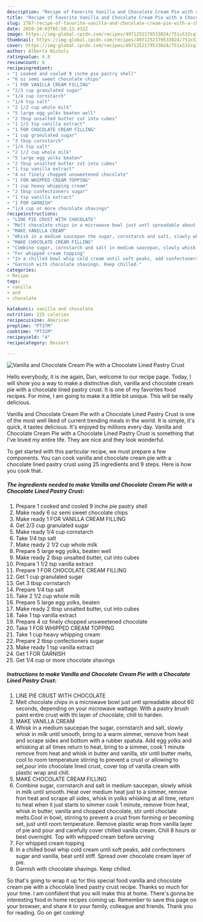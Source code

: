 ```yaml
---
description: "Recipe of Favorite Vanilla and Chocolate Cream Pie with a Chocolate Lined Pastry Crust"
title: "Recipe of Favorite Vanilla and Chocolate Cream Pie with a Chocolate Lined Pastry Crust"
slug: 2767-recipe-of-favorite-vanilla-and-chocolate-cream-pie-with-a-chocolate-lined-pastry-crust
date: 2020-10-03T05:58:13.432Z
image: https://img-global.cpcdn.com/recipes/4971252179533824/751x532cq70/vanilla-and-chocolate-cream-pie-with-a-chocolate-lined-pastry-crust-recipe-main-photo.jpg
thumbnail: https://img-global.cpcdn.com/recipes/4971252179533824/751x532cq70/vanilla-and-chocolate-cream-pie-with-a-chocolate-lined-pastry-crust-recipe-main-photo.jpg
cover: https://img-global.cpcdn.com/recipes/4971252179533824/751x532cq70/vanilla-and-chocolate-cream-pie-with-a-chocolate-lined-pastry-crust-recipe-main-photo.jpg
author: Alberta Nichols
ratingvalue: 4.8
reviewcount: 6
recipeingredient:
- "1 cooked and cooled 9 inche pie pastry shell"
- "6 oz semi sweet chocolate chips"
- "1 FOR VANILLA CREAM FILLING"
- "2/3 cup granulated sugar"
- "1/4 cup cornstarch"
- "1/4 tsp salt"
- "2 1/2 cup whole milk"
- "5 large egg yolks beaten well"
- "2 tbsp unsalted butter cut into cubes"
- "1 1/2 tsp vanilla extract"
- "1 FOR CHOCOLATE CREAM FILLING"
- "1 cup granulated sugar"
- "3 tbsp cornstarch"
- "1/4 tsp salt"
- "2 1/2 cup whole milk"
- "5 large egg yolks beaten"
- "2 tbsp unsalted butter cut into cubes"
- "1 tsp vanilla extract"
- "4 oz finely chopped unsweetened chocolate"
- "1 FOR WHIPPED CREAM TOPPING"
- "1 cup heavy whipping cream"
- "2 tbsp confectioners sugar"
- "1 tsp vanilla extract"
- "1 FOR GARNISH"
- "1/4 cup or more chocolate shavings"
recipeinstructions:
- "LINE PIE CRUST WITH CHOCOLATE"
- "Melt chocolate chips in a microwave bowl just untl spreadable about 60 seconds, depending on your microwave wattage. With a pastry brush paint entire crust with  thi layer of chocolate, chill to harden."
- "MAKE VANILLA CREAM"
- "Whisk in a medium saucepan the sugar, cornstarch and salt, slowly whisk in milk until smooth, bring to a warm simmer, remove from heat and scrape sides and bottom with a rubber spatula. Add egg yolks and whisking at all times return to heat, bring to a simmer, cook 1 minute remove from heat and whisk in butter and vanilla, stir until butter melts, cool to room temperature stirring to prevent a crust or allowing to set,pour into chocolate lined crust, cover top of vanilla cream with plastic wrap and chill."
- "MAKE CHOCOLATE CREAM FILLING"
- "Combine sugar, cornstarch and salt in medium saucepan, slowly whisk in milk until smooth. Heat over medium heat just to a simmer, remove fron heat and scrape all sides, whisk in yolks whisking at all time, return to heat when it just starts to simmer cook 1 minute, remove from heat, whisk in butter, vanilla and chopped chocolate, stir until choclate melts.Cool in bowl, stirring to prevent a crust from forming or becoming set, just until room temperature. Remove plastic wrap from vanilla layer of pie and pour and carefully cover chilled vanilla cream. Chill 8 hours or best overnight. Top with whipped cream before serving"
- "For whipped cream topping"
- "In a chilled bowl whip cold cream until soft peaks, add confectoners sugar and vanilla, beat until stiff. Spread over chocolate cream layer of pie."
- "Garnish with chocolate shavings. Keep chilled."
categories:
- Recipe
tags:
- vanilla
- and
- chocolate

katakunci: vanilla and chocolate 
nutrition: 225 calories
recipecuisine: American
preptime: "PT37M"
cooktime: "PT31M"
recipeyield: "4"
recipecategory: Dessert

---
```



![Vanilla and Chocolate Cream Pie with a Chocolate Lined Pastry Crust](https://img-global.cpcdn.com/recipes/4971252179533824/751x532cq70/vanilla-and-chocolate-cream-pie-with-a-chocolate-lined-pastry-crust-recipe-main-photo.jpg)

Hello everybody, it is me again, Dan, welcome to our recipe page. Today, I will show you a way to make a distinctive dish, vanilla and chocolate cream pie with a chocolate lined pastry crust. It is one of my favorites food recipes. For mine, I am going to make it a little bit unique. This will be really delicious.



Vanilla and Chocolate Cream Pie with a Chocolate Lined Pastry Crust is one of the most well liked of current trending meals in the world. It is simple, it's quick, it tastes delicious. It's enjoyed by millions every day. Vanilla and Chocolate Cream Pie with a Chocolate Lined Pastry Crust is something that I've loved my entire life. They are nice and they look wonderful.


To get started with this particular recipe, we must prepare a few components. You can cook vanilla and chocolate cream pie with a chocolate lined pastry crust using 25 ingredients and 9 steps. Here is how you cook that.

<!--inarticleads1-->

##### The ingredients needed to make Vanilla and Chocolate Cream Pie with a Chocolate Lined Pastry Crust:

1. Prepare 1 cooked and cooled 9 inche pie pastry shell
1. Make ready 6 oz semi sweet chocolate chips
1. Make ready 1 FOR VANILLA CREAM FILLING
1. Get 2/3 cup granulated sugar
1. Make ready 1/4 cup cornstarch
1. Take 1/4 tsp salt
1. Make ready 2 1/2 cup whole milk
1. Prepare 5 large egg yolks, beaten well
1. Make ready 2 tbsp unsalted butter, cut into cubes
1. Prepare 1 1/2 tsp vanilla extract
1. Prepare 1 FOR CHOCOLATE CREAM FILLING
1. Get 1 cup granulated sugar
1. Get 3 tbsp cornstarch
1. Prepare 1/4 tsp salt
1. Take 2 1/2 cup whole milk
1. Prepare 5 large egg yolks, beaten
1. Make ready 2 tbsp unsalted butter, cut into cubes
1. Take 1 tsp vanilla extract
1. Prepare 4 oz finely chopped unsweetened chocolate
1. Take 1 FOR WHIPPED CREAM TOPPING
1. Take 1 cup heavy whipping cream
1. Prepare 2 tbsp confectioners sugar
1. Make ready 1 tsp vanilla extract
1. Get 1 FOR GARNISH
1. Get 1/4 cup or more chocolate shavings




<!--inarticleads2-->

##### Instructions to make Vanilla and Chocolate Cream Pie with a Chocolate Lined Pastry Crust:

1. LINE PIE CRUST WITH CHOCOLATE
1. Melt chocolate chips in a microwave bowl just untl spreadable about 60 seconds, depending on your microwave wattage. With a pastry brush paint entire crust with  thi layer of chocolate, chill to harden.
1. MAKE VANILLA CREAM
1. Whisk in a medium saucepan the sugar, cornstarch and salt, slowly whisk in milk until smooth, bring to a warm simmer, remove from heat and scrape sides and bottom with a rubber spatula. Add egg yolks and whisking at all times return to heat, bring to a simmer, cook 1 minute remove from heat and whisk in butter and vanilla, stir until butter melts, cool to room temperature stirring to prevent a crust or allowing to set,pour into chocolate lined crust, cover top of vanilla cream with plastic wrap and chill.
1. MAKE CHOCOLATE CREAM FILLING
1. Combine sugar, cornstarch and salt in medium saucepan, slowly whisk in milk until smooth. Heat over medium heat just to a simmer, remove fron heat and scrape all sides, whisk in yolks whisking at all time, return to heat when it just starts to simmer cook 1 minute, remove from heat, whisk in butter, vanilla and chopped chocolate, stir until choclate melts.Cool in bowl, stirring to prevent a crust from forming or becoming set, just until room temperature. Remove plastic wrap from vanilla layer of pie and pour and carefully cover chilled vanilla cream. Chill 8 hours or best overnight. Top with whipped cream before serving
1. For whipped cream topping
1. In a chilled bowl whip cold cream until soft peaks, add confectoners sugar and vanilla, beat until stiff. Spread over chocolate cream layer of pie.
1. Garnish with chocolate shavings. Keep chilled.




So that's going to wrap it up for this special food vanilla and chocolate cream pie with a chocolate lined pastry crust recipe. Thanks so much for your time. I am confident that you will make this at home. There's gonna be interesting food in home recipes coming up. Remember to save this page on your browser, and share it to your family, colleague and friends. Thank you for reading. Go on get cooking!
